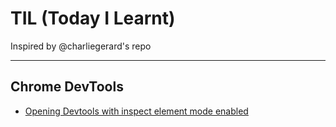 # TIL (Today I Learnt)

Inspired by @charliegerard's repo

---

## Chrome DevTools
* [Opening Devtools with inspect element mode enabled](/devtools/inspectEnabled.md)
